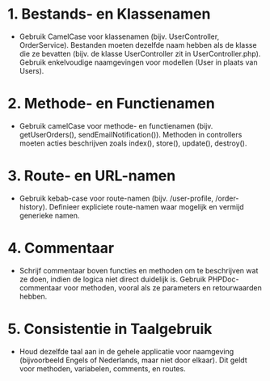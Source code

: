# 1. Bestands- en Klassenamen
- Gebruik CamelCase voor klassenamen (bijv. UserController, OrderService).
Bestanden moeten dezelfde naam hebben als de klasse die ze bevatten (bijv. de klasse UserController zit in UserController.php).
Gebruik enkelvoudige naamgevingen voor modellen (User in plaats van Users).

# 2. Methode- en Functienamen
- Gebruik camelCase voor methode- en functienamen (bijv. getUserOrders(), sendEmailNotification()).
Methoden in controllers moeten acties beschrijven zoals index(), store(), update(), destroy().

# 3. Route- en URL-namen
- Gebruik kebab-case voor route-namen (bijv. /user-profile, /order-history).
Definieer expliciete route-namen waar mogelijk en vermijd generieke namen.

# 4. Commentaar
- Schrijf commentaar boven functies en methoden om te beschrijven wat ze doen, indien de logica niet direct duidelijk is.
Gebruik PHPDoc-commentaar voor methoden, vooral als ze parameters en retourwaarden hebben.

# 5. Consistentie in Taalgebruik
- Houd dezelfde taal aan in de gehele applicatie voor naamgeving (bijvoorbeeld Engels of Nederlands, maar niet door elkaar). Dit geldt voor methoden, variabelen, comments, en routes.
